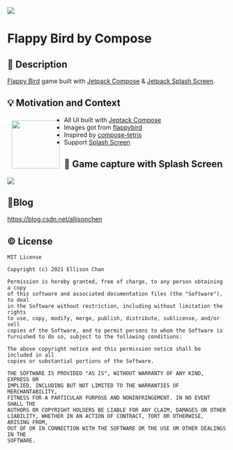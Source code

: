 ![](https://z3.ax1x.com/2021/07/24/Wco1QH.png)

# Flappy Bird by Compose

## :scroll: Description
[Flappy Bird](https://flappybird.io/) game built with [Jetpack Compose](https://developer.android.google.cn/jetpack/compose) & [Jetpack Splash Screen](https://developer.android.google.cn/about/versions/12/features/splash-screen).

## :bulb: Motivation and Context
<img src="https://z3.ax1x.com/2021/07/18/W3TSxI.png" width=110 align=left hspace="10" vspace="10"  >

* All UI built with [Jeptack Compose](https://developer.android.google.cn/jetpack/compose)
* Images got from [flappybird](https://flappybird.io/)
* Inspired by [compose-tetris](https://github.com/vitaviva/compose-tetris)
* Support [Splash Screen](https://developer.android.google.cn/about/versions/12/features/splash-screen)

## :camera_flash: Game capture with Splash Screen

![](https://z3.ax1x.com/2021/08/13/frB0eO.gif)

## :memo:Blog
<https://blog.csdn.net/allisonchen>

## :copyright: License                                                                                                                                                                                                                          
```
MIT License

Copyright (c) 2021 Ellison Chan

Permission is hereby granted, free of charge, to any person obtaining a copy
of this software and associated documentation files (the "Software"), to deal
in the Software without restriction, including without limitation the rights
to use, copy, modify, merge, publish, distribute, sublicense, and/or sell
copies of the Software, and to permit persons to whom the Software is
furnished to do so, subject to the following conditions:

The above copyright notice and this permission notice shall be included in all
copies or substantial portions of the Software.

THE SOFTWARE IS PROVIDED "AS IS", WITHOUT WARRANTY OF ANY KIND, EXPRESS OR
IMPLIED, INCLUDING BUT NOT LIMITED TO THE WARRANTIES OF MERCHANTABILITY,
FITNESS FOR A PARTICULAR PURPOSE AND NONINFRINGEMENT. IN NO EVENT SHALL THE
AUTHORS OR COPYRIGHT HOLDERS BE LIABLE FOR ANY CLAIM, DAMAGES OR OTHER
LIABILITY, WHETHER IN AN ACTION OF CONTRACT, TORT OR OTHERWISE, ARISING FROM,
OUT OF OR IN CONNECTION WITH THE SOFTWARE OR THE USE OR OTHER DEALINGS IN THE
SOFTWARE.
```